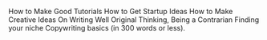 How to Make Good Tutorials
How to Get Startup Ideas
How to Make Creative Ideas
On Writing Well
Original Thinking, Being a Contrarian
Finding your niche
Copywriting basics (in 300 words or less).